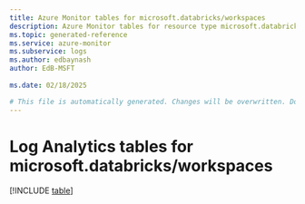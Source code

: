 ```yaml
---
title: Azure Monitor tables for microsoft.databricks/workspaces
description: Azure Monitor tables for resource type microsoft.databricks/workspaces
ms.topic: generated-reference
ms.service: azure-monitor
ms.subservice: logs
ms.author: edbaynash
author: EdB-MSFT
   
ms.date: 02/18/2025

# This file is automatically generated. Changes will be overwritten. Do not change this file directly.
---
```


# Log Analytics tables for microsoft.databricks/workspaces  

[!INCLUDE [table](~/reusable-content/ce-skilling/azure/includes/azure-monitor/reference/tables/microsoft-databricks_workspaces-include.md)]


